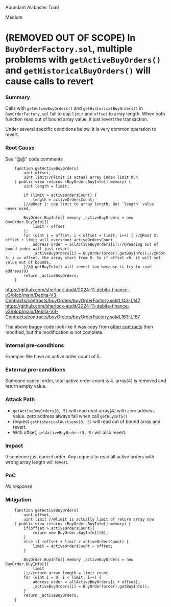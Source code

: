 Abundant Alabaster Toad

Medium

# (REMOVED OUT OF SCOPE) In `BuyOrderFactory.sol`, multiple problems with `getActiveBuyOrders()` and `getHistoricalBuyOrders()` will cause calls to revert

### Summary

Calls with `getActiveBuyOrders()` and `getHistoricalBuyOrders()` in `BuyOrderFactory.sol` fail to cap `limit` and `offset` to array length.
When both function read out of bound array value, it just revert the transaction.

Under several specific conditions below, it is very common operation to revert.

### Root Cause


See "@@" code comments

```solidity
    function getActiveBuyOrders(
        uint offset,
        uint limit//@limit is actual array index limit huh
    ) public view returns (BuyOrder.BuyInfo[] memory) {
        uint length = limit;

        if (limit > activeOrdersCount) {
            length = activeOrdersCount;
        }//@Root 1: cap limit to array length. But `length` value never used.

        BuyOrder.BuyInfo[] memory _activeBuyOrders = new BuyOrder.BuyInfo[](
            limit - offset
        );
        for (uint i = offset; i < offset + limit; i++) { //@Root 2: offset + limit will overshoot activeOrdersCount
            address order = allActiveBuyOrders[i];//@reading out of bound index will just revert
            _activeBuyOrders[i] = BuyOrder(order).getBuyInfo();//@Root 3: i == offset. the array start from 0. So if offset >0, it will set value out of bounds.
        }//@.getBuyInfo() will revert too because it try to read address(0)
        return _activeBuyOrders;
    }
```

<https://github.com/sherlock-audit/2024-11-debita-finance-v3/blob/main/Debita-V3-Contracts/contracts/buyOrders/buyOrderFactory.sol#L143-L147>
<https://github.com/sherlock-audit/2024-11-debita-finance-v3/blob/main/Debita-V3-Contracts/contracts/buyOrders/buyOrderFactory.sol#L163-L167>

The above buggy code look like it was copy from [other contracts](https://github.com/sherlock-audit/2024-11-debita-finance-v3/blob/main/Debita-V3-Contracts/contracts/auctions/AuctionFactory.sol#L166-L185) then modified, but the modification is not complete.


### Internal pre-conditions


Example:
We have an active order count of 5.

### External pre-conditions


Someone cancel order, total active order count is 4. array[4] is removed and return empty value.


### Attack Path


- `getActiveBuyOrders(0, 5)` will read read array[4] with zero address value. zero address always fail when call `getBuyInfo()`
- request `getHistoricalAuctions(0, 5)` will read out of bound array and revert.
- With offset, `getActiveBuyOrders(3, 5)` will also revert.

### Impact


If someone just cancel order. Any request to read all active orders with wrong array length will revert.

### PoC

_No response_

### Mitigation


```solidity
    function getActiveBuyOrders(
        uint offset,
        uint limit //@limit is actually limit of return array now
    ) public view returns (BuyOrder.BuyInfo[] memory) {
        if(offset > activeOrdersCount){
            return new BuyOrder.BuyInfo[](0);
        }
        else if (offset + limit > activeOrdersCount) {
            limit = activeOrdersCount - offset;
        }

        BuyOrder.BuyInfo[] memory _activeBuyOrders = new BuyOrder.BuyInfo[](
            limit
        );//return array length = limit count
        for (uint i = 0; i < limit; i++) { 
            address order = allActiveBuyOrders[i + offset];
            _activeBuyOrders[i] = BuyOrder(order).getBuyInfo();
        }
        return _activeBuyOrders;
    }
```